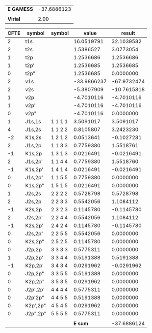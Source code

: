 <div class="grid-wrapper" id="integrals-table-6">

<div id="table1">

|              |             |
| ------------ | ----------- |
| **E GAMESS** | -37.6886123 |
|              |             |
| **Virial**   | 2.00        |

</div>

<div id="table2">

| CFTE | symbol   | symbol  | value       | result      |
| ---- | -------- | ------- | ----------- | ----------- |
| 2    | t1s      |         | 16.0519791  | 32.1039582  |
| 2    | t2s      |         | 1.5386527   | 3.0773054   |
| 1    | t2p      |         | 1.2536686   | 1.2536686   |
| 1    | t2p'     |         | 1.2536685   | 1.2536685   |
| 0    | t2p"     |         | 1.2536685   | 0.0000000   |
| 2    | v1s      |         | -33.9866237 | -67.9732474 |
| 2    | v2s      |         | -5.3807909  | -10.7615818 |
| 1    | v2p      |         | -4.7010116  | -4.7010116  |
| 1    | v2p'     |         | -4.7010116  | -4.7010116  |
| 0    | v2p"     |         | -4.7010116  | 0.0000000   |
| 1    | J1s,1s   | 1 1 1 1 | 3.5091017   | 3.5091017   |
| 4    | J1s,2s   | 1 1 2 2 | 0.8105807   | 3.2423230   |
| -2   | K1s,2s   | 1 2 1 2 | 0.0513641   | -0.1027281  |
| 2    | J1s,2p   | 1 1 3 3 | 0.7759380   | 1.5518761   |
| -1   | K1s,2p   | 1 3 1 3 | 0.0216491   | -0.0216491  |
| 2    | J1s,2p'  | 1 1 4 4 | 0.7759380   | 1.5518760   |
| -1   | K1s,2p'  | 1 4 1 4 | 0.0216491   | -0.0216491  |
| 0    | J1s,2p"  | 1 1 5 5 | 0.7759380   | 0.0000000   |
| 0    | K1s,2p"  | 1 5 1 5 | 0.0216491   | 0.0000000   |
| 1    | J2s,2s   | 2 2 2 2 | 0.5728798   | 0.5728798   |
| 2    | J2s,2p   | 2 2 3 3 | 0.5542056   | 1.1084112   |
| -1   | K2s,2p   | 2 3 2 3 | 0.1145780   | -0.1145780  |
| 2    | J2s,2p'  | 2 2 4 4 | 0.5542056   | 1.1084112   |
| -1   | K2s,2p'  | 2 4 2 4 | 0.1145780   | -0.1145780  |
| 0    | J2s,2p"  | 2 2 5 5 | 0.5542056   | 0.0000000   |
| 0    | K2s,2p"  | 2 5 2 5 | 0.1145780   | 0.0000000   |
| 0    | J2p,2p   | 3 3 3 3 | 0.5775311   | 0.0000000   |
| 1    | J2p,2p'  | 3 3 4 4 | 0.5191388   | 0.5191388   |
| -1   | K2p,2p'  | 3 4 3 4 | 0.0291962   | -0.0291962  |
| 0    | J2p,2p"  | 3 3 5 5 | 0.5191388   | 0.0000000   |
| 0    | K2p,2p"  | 3 5 3 5 | 0.0291962   | 0.0000000   |
| 0    | J2p',2p' | 4 4 4 4 | 0.5775311   | 0.0000000   |
| 0    | J2p'2p"  | 4 4 5 5 | 0.5191388   | 0.0000000   |
| 0    | K2p',2p" | 4 5 4 5 | 0.0291962   | 0.0000000   |
| 0    | J2p",2p" | 5 5 5 5 | 0.5775311   | 0.0000000   |
|      |          |         |             |             |
|      |          |         | **E sum**   | -37.6886124 |

</div>

</div>
